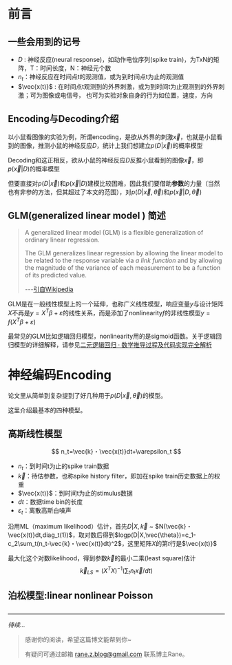 
# 前言

## 一些会用到的记号
* $D$ : 神经反应(neural response)，如动作电位序列(spike train)，为TxN的矩阵，T：时间长度，N：神经元个数
* $n_t$：神经反应在时间点t的观测值，或为到时间点t为止的观测值
* $\vec{x(t)}$ : 在时间点t观测到的外界刺激，或为到时间t为止观测到的外界刺激；可为图像或电信号，
也可为实验对象自身的行为如位置，速度，方向

## Encoding与Decoding介绍
以小鼠看图像的实验为例，所谓encoding，是欲从外界的刺激$\vec{x}$，也就是小鼠看到的图像，推测小鼠的神经反应$D$，统计上我们想建立$p(D|\vec{x})$的概率模型

Decoding和这正相反，欲从小鼠的神经反应$D$反推小鼠看到的图像$\vec{x}$，即$p(\vec{x}|D)$的概率模型

但要直接对$p(D|\vec{x})$和$p(\vec{x}|D)$建模比较困难，因此我们要借助**参数**的力量（当然也有非参的方法，但其超过了本文的范围），对$p(D|\vec{x},\vec{\theta})$和$p(\vec{x}|D,\vec{\theta})$

## GLM(generalized linear model ) 简述

> A generalized linear model (GLM) is a flexible generalization of ordinary linear regression. 
>
> The GLM generalizes linear regression by allowing the linear model to be related to the response variable via *a link function* and by allowing the magnitude of the variance of each measurement to be a function of its predicted value.
>
> ---[引自Wikipedia](https://en.wikipedia.org/wiki/Generalized_linear_model)

GLM是在一般线性模型上的一个延伸，也称广义线性模型，响应变量$y$与设计矩阵$X$不再是$y=X^T\beta+\varepsilon$的线性关系，而是添加了nonlinearity$f$的非线性模型$y=f(X^T\beta+\varepsilon)$

最常见的GLM比如逻辑回归模型，nonlinearity用的是sigmoid函数。关于逻辑回归模型的详细解释，请参见[二元逻辑回归 · 数学推导过程及代码实现完全解析](./bG9naXN0aWNfbW9kZWwubWQ=)


# 神经编码Encoding

论文里从简单到复杂提到了好几种用于$p(D|\vec{x},\vec{\theta})$的模型。

这里介绍最基本的四种模型。

## 高斯线性模型
$$
n_t=\vec{k}・\vec{x(t)}dt+\varepsilon_t
$$
* $n_t$：到时间t为止的spike train数据
* $\vec{k}$：待估参数，也称spike history filter，即加在spike train历史数据上的权重
* $\vec{x(t)}$：到时间t为止的stimulus数据
* $dt$：数据time bin的长度
* $\varepsilon_t$：离散高斯白噪声

沿用ML（maximum likelihood）估计，首先$D|X,\vec{k}$ ~ $N(\vec{k}・\vec{x(t)}dt,diag_t(1))$，取对数后得到$logp(D|X,\vec{\theta})=c_1-c_2\sum_t(n_t-\vec{k}・\vec{x(t)}dt)^2$，这里矩阵$X$的第$t$行是$\vec{x(t)}$

最大化这个对数likelihood，得到参数$\vec{k}$的最小二乘(least square)估计
$$
\vec{k}_{LS}=(X^TX)^{-1}(\sum_tn_t\vec{x}/dt)
$$

## 泊松模型:linear nonlinear Poisson



## 

<hr>

*待续...*

> 感谢你的阅读，希望这篇博文能帮到你~
>
> 有疑问可通过邮箱 rane.z.blog@gmail.com 联系博主Rane。